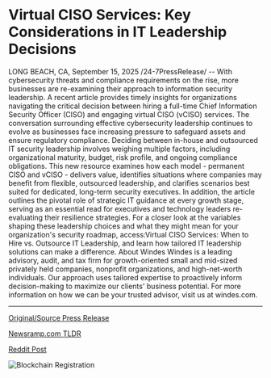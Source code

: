 # Virtual CISO Services: Key Considerations in IT Leadership Decisions

LONG BEACH, CA, September 15, 2025 /24-7PressRelease/ -- With cybersecurity threats and compliance requirements on the rise, more businesses are re-examining their approach to information security leadership. A recent article provides timely insights for organizations navigating the critical decision between hiring a full-time Chief Information Security Officer (CISO) and engaging virtual CISO (vCISO) services.  The conversation surrounding effective cybersecurity leadership continues to evolve as businesses face increasing pressure to safeguard assets and ensure regulatory compliance. Deciding between in-house and outsourced IT security leadership involves weighing multiple factors, including organizational maturity, budget, risk profile, and ongoing compliance obligations.  This new resource examines how each model - permanent CISO and vCISO - delivers value, identifies situations where companies may benefit from flexible, outsourced leadership, and clarifies scenarios best suited for dedicated, long-term security executives. In addition, the article outlines the pivotal role of strategic IT guidance at every growth stage, serving as an essential read for executives and technology leaders re-evaluating their resilience strategies.  For a closer look at the variables shaping these leadership choices and what they might mean for your organization's security roadmap, access:Virtual CISO Services: When to Hire vs. Outsource IT Leadership, and learn how tailored IT leadership solutions can make a difference.  About Windes  Windes is a leading advisory, audit, and tax firm for growth-oriented small and mid-sized privately held companies, nonprofit organizations, and high-net-worth individuals. Our approach uses tailored expertise to proactively inform decision-making to maximize our clients' business potential. For more information on how we can be your trusted advisor, visit us at windes.com. 

---

[Original/Source Press Release](https://www.24-7pressrelease.com/press-release/526755/virtual-ciso-services-key-considerations-in-it-leadership-decisions)
                    

[Newsramp.com TLDR](https://newsramp.com/curated-news/ciso-vs-vciso-choosing-the-right-cybersecurity-leadership-model/086b1f5604f1c8f72fbdf13d4b6090a2) 

 



[Reddit Post](https://www.reddit.com/r/Leadership_Management/comments/1nhfb3f/ciso_vs_vciso_choosing_the_right_cybersecurity/) 



![Blockchain Registration](https://cdn.newsramp.app/24-7PressRelease/qrcode/259/15/cakeRLK8.webp)